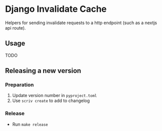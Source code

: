 # Django Invalidate Cache

Helpers for sending invalidate requests to a http endpoint (such as a nextjs api route).

## Usage

TODO

## Releasing a new version

### Preparation

1. Update version number in `pyproject.toml`
2. Use `scriv create` to add to changelog

### Release

- Run `make release`
